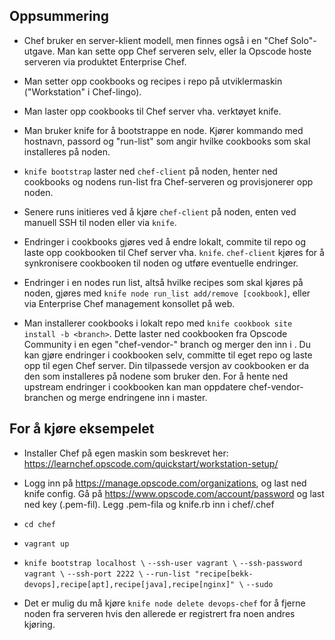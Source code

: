 Oppsummering
------------

* Chef bruker en server-klient modell, men finnes også i en "Chef Solo"-utgave. Man kan sette opp Chef serveren selv, eller la Opscode hoste serveren via produktet Enterprise Chef.

* Man setter opp cookbooks og recipes i repo på utviklermaskin ("Workstation" i Chef-lingo). 

* Man laster opp cookbooks til Chef server vha. verktøyet knife. 

* Man bruker knife for å bootstrappe en node. Kjører kommando med hostnavn, passord og "run-list" som angir hvilke cookbooks som skal installeres på noden.

* `knife bootstrap` laster ned `chef-client` på noden, henter ned cookbooks og nodens run-list fra Chef-serveren og provisjonerer opp noden.

* Senere runs initieres ved å kjøre `chef-client` på noden, enten ved manuell SSH til noden eller via `knife`.

* Endringer i cookbooks gjøres ved å endre lokalt, commite til repo og laste opp cookbooken til Chef server vha. `knife`. `chef-client` kjøres for å synkronisere cookbooken til noden og utføre eventuelle endringer. 

* Endringer i en nodes run list, altså hvilke recipes som skal kjøres på noden, gjøres med `knife node run_list add/remove [cookbook]`, eller via Enterprise Chef management konsollet på web. 

* Man installerer cookbooks i lokalt repo med `knife cookbook site install -b <branch>`. Dette laster ned cookbooken fra Opscode Community i en egen "chef-vendor-<cookbook>" branch og merger den inn i <branch>. Du kan gjøre endringer i cookbooken selv, committe til eget repo og laste opp til egen Chef server. Din tilpassede versjon av cookbooken er da den som installeres på nodene som bruker den. For å hente ned upstream endringer i cookbooken kan man oppdatere chef-vendor-branchen og merge endringene inn i master.

For å kjøre eksempelet
----------------------

* Installer Chef på egen maskin som beskrevet her: https://learnchef.opscode.com/quickstart/workstation-setup/

* Logg inn på https://manage.opscode.com/organizations, og last ned knife config. Gå på https://www.opscode.com/account/password og last ned key (.pem-fil).
  Legg .pem-fila og knife.rb inn i chef/.chef

* `cd chef`

* `vagrant up`

* `knife bootstrap localhost \` 
              `--ssh-user vagrant \`
              `--ssh-password vagrant \`
              `--ssh-port 2222 \`
              `--run-list "recipe[bekk-devops],recipe[apt],recipe[java],recipe[nginx]" \`
              `--sudo`

* Det er mulig du må kjøre `knife node delete devops-chef` for å fjerne noden fra serveren hvis den allerede er registrert fra noen andres kjøring.  

